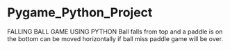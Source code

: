 # Pygame_Python_Project
FALLING BALL GAME USING PYTHON
Ball falls from top and a paddle is on the bottom can be moved horizontally if ball miss paddle game will be over.
